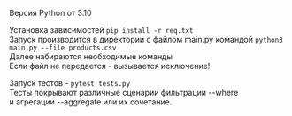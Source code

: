 Версия Python от 3.10

Установка зависимостей <code>pip install -r req.txt</code>\
Запуск производится в директории с файлом main.py командой <code>python3 main.py --file products.csv</code>\
Далее набираются необходимые команды\
Если файл не передается - вызывается исключение!

Запуск тестов - <code>pytest tests.py</code>\
Тесты покрывают различные сценарии фильтрации --where  
и агрегации --aggregate или их сочетание.
